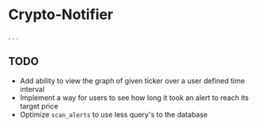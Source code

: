 
# Crypto-Notifier

.
.
.

## TODO

* Add ability to view the graph of given ticker over a user defined time interval
* Implement a way for users to see how long it took an alert to reach its target price
* Optimize `scan_alerts` to use less query's to the database 

